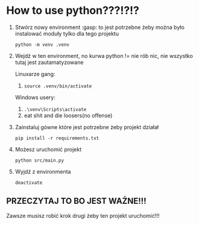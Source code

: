 # How to use python???!?!?

1. Stwórz nowy environment :gasp: to jest potrzebne żeby można było instalować moduły tylko dla tego projektu

    `python -m venv .venv`

1. Wejdź w ten environment, no kurwa python != nie rób nic, nie wszystko tutaj jest zautamatyzowane

    Linuxarze gang: 
    
    1. `source .venv/bin/activate`

    Windows usery: 

    1. `.\venv\Scripts\activate`
    1. eat shit and die loosers(no offense)

1. Zainstaluj gówne które jest potrzebne żeby projekt działał 

    `pip install -r requirements.txt`

1. Możesz uruchomić projekt
    
    `python src/main.py`

1. Wyjdź z environmenta

    `deactivate`

## PRZECZYTAJ TO BO JEST WAŻNE!!!

Zawsze musisz robić krok drugi żeby ten projekt uruchomić!!!